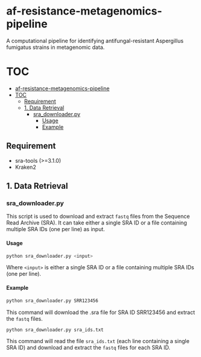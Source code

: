 # af-resistance-metagenomics-pipeline

A computational pipeline for identifying antifungal-resistant Aspergillus fumigatus strains in metagenomic data.

# TOC
- [af-resistance-metagenomics-pipeline](#af-resistance-metagenomics-pipeline)
- [TOC](#toc)
  - [Requirement](#requirement)
  - [1. Data Retrieval](#1-data-retrieval)
    - [sra\_downloader.py](#sra_downloaderpy)
      - [Usage](#usage)
      - [Example](#example)

## Requirement

- sra-tools (>=3.1.0)
- Kraken2

## 1. Data Retrieval

### sra_downloader.py

This script is used to download and extract `fastq` files from the Sequence Read Archive (SRA). It can take either a single SRA ID or a file containing multiple SRA IDs (one per line) as input.

#### Usage

```bash
python sra_downloader.py <input>
```

Where `<input>` is either a single SRA ID or a file containing multiple SRA IDs (one per line).

#### Example

```bash
python sra_downloader.py SRR123456
```

This command will download the .sra file for SRA ID SRR123456 and extract the `fastq` files.

```bash
python sra_downloader.py sra_ids.txt
```

This command will read the file `sra_ids.txt` (each line containing a single SRA ID) and download and extract the `fastq` files for each SRA ID.
